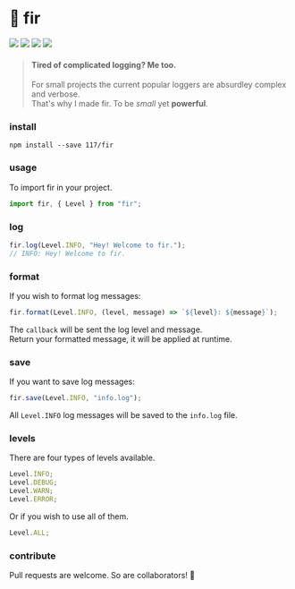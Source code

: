 # 🌲 fir

![](https://badgen.net/npm/v/@unsc/fir?color=grey)
![](https://badgen.net/david/dep/117/fir)
![](https://badgen.net/packagephobia/install/@unsc/fir?color=055ff3)
![](https://badgen.net/badge/code%20style/prettier/ff51bc)

> #### Tired of complicated logging? Me too.
>
> For small projects the current popular loggers are absurdley complex and verbose.  
> That's why I made fir. To be _small_ yet **powerful**.

### install

`npm install --save 117/fir`

### usage

To import fir in your project.

```js
import fir, { Level } from "fir";
```

### log

```js
fir.log(Level.INFO, "Hey! Welcome to fir.");
// INFO: Hey! Welcome to fir.
```

### format

If you wish to format log messages:

```js
fir.format(Level.INFO, (level, message) => `${level}: ${message}`);
```

The `callback` will be sent the log level and message.  
Return your formatted message, it will be applied at runtime.

### save

If you want to save log messages:

```js
fir.save(Level.INFO, "info.log");
```

All `Level.INFO` log messages will be saved to the `info.log` file.

### levels

There are four types of levels available.

```js
Level.INFO;
Level.DEBUG;
Level.WARN;
Level.ERROR;
```

Or if you wish to use all of them.

```js
Level.ALL;
```

### contribute

Pull requests are welcome. So are collaborators! 🥳
